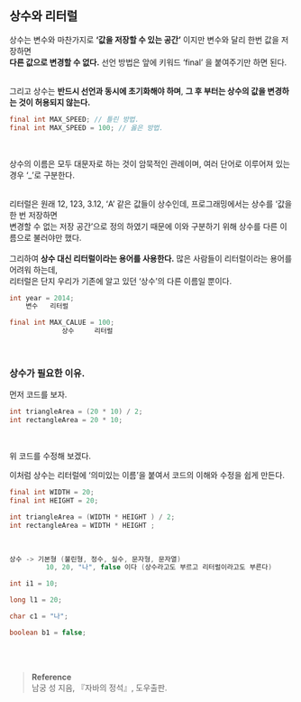 ## 상수와 리터럴

상수는 변수와 마찬가지로 **‘값을 저장할 수 있는 공간’** 이지만 변수와 달리 한번 값을 저장하면 <br/>**다른 값으로 변경할 수 없다.** 선언 방법은 앞에 키워드 ‘final’ 을 붙여주기만 하면 된다. 

<br/>그리고 상수는 **반드시 선언과 동시에 초기화해야 하며**, **그 후 부터는 상수의 값을 변경하는 것이 허용되지 않는다.**

```java
final int MAX_SPEED; // 틀린 방법. 
final int MAX_SPEED = 100; // 옳은 방법.
```

<br/>

상수의 이름은 모두 대문자로 하는 것이 암묵적인 관례이며, 여러 단어로 이루어져 있는 경우 ‘_’로 구분한다.

<br/>리터럴은 원래 12, 123, 3.12, ‘A’ 같은 값들이 상수인데, 프로그래밍에서는 상수를 ‘값을 한 번 저장하면 <br/>변경할 수 없는 저장 공간’으로 정의 하였기 때문에 이와 구분하기 위해 상수를 다른 이름으로 불러야만 했다. <br/><br/>그리하여 **상수 대신 리터럴이라는 용어를 사용한다.** 많은 사람들이 리터럴이라는 용어를 어려워 하는데, <br/>리터럴은 단지 우리가 기존에 알고 있던 ‘상수’의 다른 이름일 뿐이다.

```java
int year = 2014;
    변수   리터럴

final int MAX_CALUE = 100;
             상수     리터럴
```

<br/>

### 상수가 필요한 이유.

먼저 코드를 보자.

```java
int triangleArea = (20 * 10) / 2;
int rectangleArea = 20 * 10;
```

<br/>

위 코드를 수정해 보겠다.

이처럼 상수는 리터럴에 ‘의미있는 이름’을 붙여서 코드의 이해와 수정을 쉽게 만든다.

```java
final int WIDTH = 20;
final int HEIGHT = 20;

int triangleArea = (WIDTH * HEIGHT ) / 2;
int rectangleArea = WIDTH * HEIGHT ;
```

<br/>

```java
상수 -> 기본형 (불린형, 정수, 실수, 문자형, 문자열)
         10, 20, "나", false 이다 (상수라고도 부르고 리터럴이라고도 부른다)

int i1 = 10;

long l1 = 20;

char c1 = "나";

boolean b1 = false;
```


<br/><br/>

>**Reference**
><br/>남궁 성 지음, 『자바의 정석』, 도우출판.
